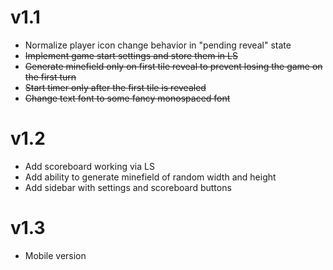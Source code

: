 # v1.1

- Normalize player icon change behavior in "pending reveal" state
- ~~Implement game start settings and store them in LS~~
- ~~Generate minefield only on first tile reveal to prevent losing the game on the first turn~~
- ~~Start timer only after the first tile is revealed~~
- ~~Change text font to some fancy monospaced font~~

# v1.2

- Add scoreboard working via LS
- Add ability to generate minefield of random width and height
- Add sidebar with settings and scoreboard buttons

# v1.3

- Mobile version

